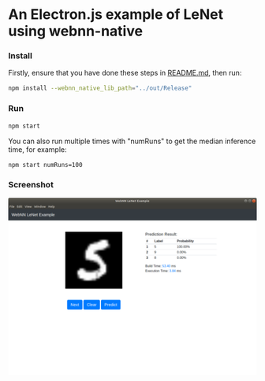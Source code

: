 # An Electron.js example of LeNet using webnn-native

### Install

Firstly, ensure that you have done these steps in [README.md](/node/README.md), then run:
```bash
npm install --webnn_native_lib_path="../out/Release"
```

### Run

```bash
npm start
```

You can also run multiple times with "numRuns" to get the median inference time, for example:
```bash
npm start numRuns=100
```

### Screenshot

![screenshot](screenshot.png)